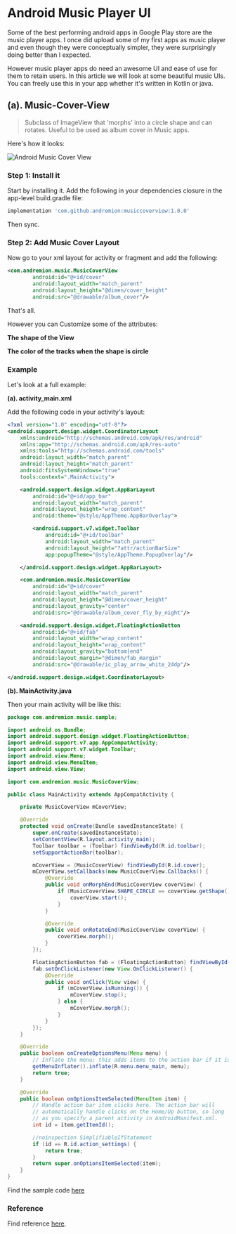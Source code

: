 # Android Music Player UI

Some of the best performing android apps in Google Play store are the music player apps. I once did upload some of my first apps as music player and even though they were conceptually simpler, they were surprisingly doing better than I expected.

However music player apps do need an awesome UI and ease of use for them to retain users. In this article we will look at some beautiful music UIs. You can freely use this in your app whether it's written in Kotlin or java.


## (a). Music-Cover-View

> Subclass of ImageView that 'morphs' into a circle shape and can rotates. Useful to be used as album cover in Music apps.

Here's how it looks:

![Android Music Cover View](https://raw.githubusercontent.com/andremion/Music-Cover-View/master/art/sample.gif)

### Step 1: Install it

Start by installing it. Add the following in your dependencies closure in the app-level build.gradle file:

```groovy
implementation 'com.github.andremion:musiccoverview:1.0.0'
```

Then sync.

### Step 2: Add Music Cover Layout

Now go to your xml layout for activity or fragment and add the following:

```xml
<com.andremion.music.MusicCoverView
        android:id="@+id/cover"
        android:layout_width="match_parent"
        android:layout_height="@dimen/cover_height"
        android:src="@drawable/album_cover"/>
```

That's all.

However you can Customize some of the attributes:

**The shape of the View**

**The color of the tracks when the shape is circle**

### Example

Let's look at a full example:

**(a). activity_main.xml**

Add the following code in your activity's layout:

```xml
<?xml version="1.0" encoding="utf-8"?>
<android.support.design.widget.CoordinatorLayout
    xmlns:android="http://schemas.android.com/apk/res/android"
    xmlns:app="http://schemas.android.com/apk/res-auto"
    xmlns:tools="http://schemas.android.com/tools"
    android:layout_width="match_parent"
    android:layout_height="match_parent"
    android:fitsSystemWindows="true"
    tools:context=".MainActivity">

    <android.support.design.widget.AppBarLayout
        android:id="@+id/app_bar"
        android:layout_width="match_parent"
        android:layout_height="wrap_content"
        android:theme="@style/AppTheme.AppBarOverlay">

        <android.support.v7.widget.Toolbar
            android:id="@+id/toolbar"
            android:layout_width="match_parent"
            android:layout_height="?attr/actionBarSize"
            app:popupTheme="@style/AppTheme.PopupOverlay"/>

    </android.support.design.widget.AppBarLayout>

    <com.andremion.music.MusicCoverView
        android:id="@+id/cover"
        android:layout_width="match_parent"
        android:layout_height="@dimen/cover_height"
        android:layout_gravity="center"
        android:src="@drawable/album_cover_fly_by_night"/>

    <android.support.design.widget.FloatingActionButton
        android:id="@+id/fab"
        android:layout_width="wrap_content"
        android:layout_height="wrap_content"
        android:layout_gravity="bottom|end"
        android:layout_margin="@dimen/fab_margin"
        android:src="@drawable/ic_play_arrow_white_24dp"/>

</android.support.design.widget.CoordinatorLayout>
```

**(b). MainActivity.java**

Then your main activity will be like this:

```java
package com.andremion.music.sample;

import android.os.Bundle;
import android.support.design.widget.FloatingActionButton;
import android.support.v7.app.AppCompatActivity;
import android.support.v7.widget.Toolbar;
import android.view.Menu;
import android.view.MenuItem;
import android.view.View;

import com.andremion.music.MusicCoverView;

public class MainActivity extends AppCompatActivity {

    private MusicCoverView mCoverView;

    @Override
    protected void onCreate(Bundle savedInstanceState) {
        super.onCreate(savedInstanceState);
        setContentView(R.layout.activity_main);
        Toolbar toolbar = (Toolbar) findViewById(R.id.toolbar);
        setSupportActionBar(toolbar);

        mCoverView = (MusicCoverView) findViewById(R.id.cover);
        mCoverView.setCallbacks(new MusicCoverView.Callbacks() {
            @Override
            public void onMorphEnd(MusicCoverView coverView) {
                if (MusicCoverView.SHAPE_CIRCLE == coverView.getShape()) {
                    coverView.start();
                }
            }

            @Override
            public void onRotateEnd(MusicCoverView coverView) {
                coverView.morph();
            }
        });

        FloatingActionButton fab = (FloatingActionButton) findViewById(R.id.fab);
        fab.setOnClickListener(new View.OnClickListener() {
            @Override
            public void onClick(View view) {
                if (mCoverView.isRunning()) {
                    mCoverView.stop();
                } else {
                    mCoverView.morph();
                }
            }
        });
    }

    @Override
    public boolean onCreateOptionsMenu(Menu menu) {
        // Inflate the menu; this adds items to the action bar if it is present.
        getMenuInflater().inflate(R.menu.menu_main, menu);
        return true;
    }

    @Override
    public boolean onOptionsItemSelected(MenuItem item) {
        // Handle action bar item clicks here. The action bar will
        // automatically handle clicks on the Home/Up button, so long
        // as you specify a parent activity in AndroidManifest.xml.
        int id = item.getItemId();

        //noinspection SimplifiableIfStatement
        if (id == R.id.action_settings) {
            return true;
        }
        return super.onOptionsItemSelected(item);
    }
}
```

Find the sample code [here](https://github.com/andremion/Music-Cover-View/tree/master/sample)

### Reference

Find reference [here](https://github.com/andremion/Music-Cover-View).

